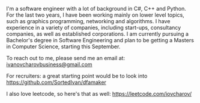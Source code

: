 I'm a software engineer with a lot of background in C#, C++ and Python. 
For the last two years, I have been working mainly on lower level topics, such as graphics programming, networking and algorithms. 
I have experience in a variety of companies, including start-ups, consultancy companies, as well as established corporations.
I am currently pursuing a Bachelor's degree in Software Engineering and plan to be getting a Masters in Computer Science, starting this September.

To reach out to me, please send me an email at: ivanovcharovbusiness@gmail.com

For recruiters: a great starting point would be to look into https://github.com/SortedIvan/dfamaker

I also love leetcode, so here's that as well:
https://leetcode.com/iovcharov/
